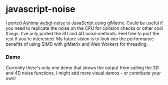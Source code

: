 # javascript-noise
I ported [Ashima webgl-noise](https://github.com/ashima/webgl-noise) to JavaScript using glMatrix. Could be useful if you need to replicate the noise on the CPU for collision checks or other cool things.
I've only ported the 3D and 4D noise methods. Feel free to port the rest if you're interested.
My future vision is to look into the performance benefits of using SIMD with glMatrix and Web Workers for threading.

### Demo ###

Currently there's only one demo that shows the output from calling the 3D and 4D noise functions. I might add more visual demos - or contribute your own!